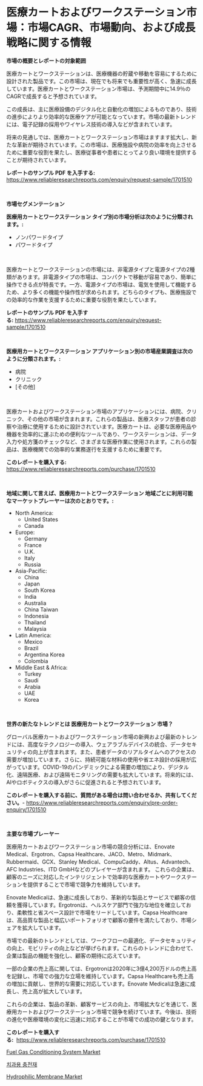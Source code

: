 <p><h1>医療カートおよびワークステーション市場：市場CAGR、市場動向、および成長戦略に関する情報</h1></p><p><strong>市場の概要とレポートの対象範囲</strong></p>
<p><p>医療カートとワークステーションは、医療機器の貯蔵や移動を容易にするために設計された製品です。この市場は、現在でも将来でも重要性が高く、急速に成長しています。医療カートとワークステーション市場は、予測期間中に14.9％のCAGRで成長すると予想されています。</p><p>この成長は、主に医療設備のデジタル化と自動化の増加によるものであり、技術の進歩によりより効率的な医療ケアが可能となっています。市場の最新トレンドには、電子記録の採用やワイヤレス技術の導入などが含まれています。</p><p>将来の見通しでは、医療カートとワークステーション市場はますます拡大し、新たな革新が期待されています。この市場は、医療施設や病院の効率を向上させるために重要な役割を果たし、医療従事者や患者にとってより良い環境を提供することが期待されています。</p></p>
<p><strong>レポートのサンプル PDF を入手する:</strong> <a href="https://www.reliableresearchreports.com/enquiry/request-sample/1701510">https://www.reliableresearchreports.com/enquiry/request-sample/1701510</a></p>
<p>&nbsp;</p>
<p><strong>市場セグメンテーション</strong></p>
<p><strong>医療用カートとワークステーション タイプ別の市場分析は次のように分類されます。:</strong></p>
<p><ul><li>ノンパワードタイプ</li><li>パワードタイプ</li></ul></p>
<p>&nbsp;</p>
<p><p>医療カートとワークステーションの市場には、非電源タイプと電源タイプの2種類があります。非電源タイプの市場は、コンパクトで移動が容易であり、簡単に操作できる点が特長です。一方、電源タイプの市場は、電気を使用して機能するため、より多くの機能や操作性が求められます。どちらのタイプも、医療施設での効率的な作業を支援するために重要な役割を果たしています。</p></p>
<p><strong>レポートのサンプル PDF を入手する:</strong>&nbsp;<a href="https://www.reliableresearchreports.com/enquiry/request-sample/1701510">https://www.reliableresearchreports.com/enquiry/request-sample/1701510</a></p>
<p>&nbsp;</p>
<p><strong> 医療用カートとワークステーション アプリケーション別の市場産業調査は次のように分類されます。:</strong></p>
<p><ul><li>病院</li><li>クリニック</li><li>[その他]</li></ul></p>
<p>&nbsp;</p>
<p><p>医療カートおよびワークステーション市場のアプリケーションには、病院、クリニック、その他の市場が含まれます。これらの製品は、医療スタッフが患者の診察や治療に使用するために設計されています。医療カートは、必要な医療用品や機器を効率的に運ぶための便利なツールであり、ワークステーションは、データ入力や処方箋のチェックなど、さまざまな医療作業に使用されます。これらの製品は、医療機関での効率的な業務遂行を支援するために重要です。</p></p>
<p><strong>このレポートを購入する:</strong>&nbsp; <a href="https://www.reliableresearchreports.com/purchase/1701510">https://www.reliableresearchreports.com/purchase/1701510</a></p>
<p>&nbsp;</p>
<p><strong>地域に関して言えば、医療用カートとワークステーション 地域ごとに利用可能なマーケットプレーヤーは次のとおりです。:</strong></p>
<p><ul>
    <li>
        North America:
        <ul>
            <li>United States</li>
            <li>Canada</li>
        </ul>
    </li>
    <li>
        Europe:
        <ul>
            <li>Germany</li>
            <li>France</li>
            <li>U.K.</li>
            <li>Italy</li>
            <li>Russia</li>
        </ul>
    </li>
    <li>
        Asia-Pacific:
        <ul>
            <li>China</li>
            <li>Japan</li>
            <li>South Korea</li>
            <li>India</li>
            <li>Australia</li>
            <li>China Taiwan</li>
            <li>Indonesia</li>
            <li>Thailand</li>
            <li>Malaysia</li>
        </ul>
    </li>
    <li>
        Latin America:
        <ul>
            <li>Mexico</li>
            <li>Brazil</li>
            <li>Argentina Korea</li>
            <li>Colombia</li>
        </ul>
    </li>
    <li>
        Middle East & Africa:
        <ul>
            <li>Turkey</li>
            <li>Saudi</li>
            <li>Arabia</li>
            <li>UAE</li>
            <li>Korea</li>
        </ul>
    </li>
    </ul></p>
<p>&nbsp;</p>
<p><strong>世界の新たなトレンドとは 医療用カートとワークステーション 市場？</strong></p>
<p><p>グローバル医療カートおよびワークステーション市場の新興および最新のトレンドには、高度なテクノロジーの導入、ウェアラブルデバイスの統合、データセキュリティの向上が含まれます。また、患者データのリアルタイムへのアクセスの需要が増加しています。さらに、持続可能な材料の使用や省エネ設計の採用が広がっています。COVID-19のパンデミックによる需要の増加により、デジタル化、遠隔医療、および遠隔モニタリングの需要も拡大しています。将来的には、AIやロボティクスの導入がさらに促進されると予想されています。</p></p>
<p><strong>このレポートを購入する前に、質問がある場合は問い合わせるか、共有してください。</strong>- <a href="https://www.reliableresearchreports.com/enquiry/pre-order-enquiry/1701510">https://www.reliableresearchreports.com/enquiry/pre-order-enquiry/1701510</a></p>
<p>&nbsp;</p>
<p><strong>主要な市場プレーヤー</strong></p>
<p><p>医療用カートおよびワークステーション市場の競合分析には、Enovate Medical、Ergotron、Capsa Healthcare、JACO、Metro、Midmark、Rubbermaid、GCX、Stanley Medical、CompuCaddy、Altus、Advantech、AFC Industries、ITD GmbHなどのプレイヤーが含まれます。 これらの企業は、顧客のニーズに対応したインテリジェントで効率的な医療カートやワークステーションを提供することで市場で競争力を維持しています。</p><p>Enovate Medicalは、急速に成長しており、革新的な製品とサービスで顧客の信頼を獲得しています。Ergotronは、ヘルスケア部門で強力な地位を確立しており、柔軟性と省スペース設計で市場をリードしています。Capsa Healthcareは、高品質な製品と幅広いポートフォリオで顧客の要件を満たしており、市場シェアを拡大しています。</p><p>市場での最新のトレンドとしては、ワークフローの最適化、データセキュリティの向上、モビリティの向上などが挙げられます。これらのトレンドに合わせて、企業は製品の機能を強化し、顧客の期待に応えています。</p><p>一部の企業の売上高に関しては、Ergotronは2020年に3億4,200万ドルの売上高を記録し、市場での強力な立場を維持しています。Capsa Healthcareも売上高の増加に貢献し、世界的な需要に対応しています。Enovate Medicalは急速に成長し、売上高が拡大しています。</p><p>これらの企業は、製品の革新、顧客サービスの向上、市場拡大などを通じて、医療用カートおよびワークステーション市場で競争を続けています。今後は、技術の進化や医療環境の変化に迅速に対応することが市場での成功の鍵となります。</p></p>
<p><strong>このレポートを購入する:</strong>&nbsp;&nbsp;<a href="https://www.reliableresearchreports.com/purchase/1701510">https://www.reliableresearchreports.com/purchase/1701510</a></p>
<p><p><a href="https://github.com/kathiaseamanalvaradovlprc2h/Market-Research-Report-List-1/blob/main/fuel-gas-conditioning-system-market.md">Fuel Gas Conditioning System Market</a></p><p><a href="https://github.com/royErdmtyan906778/Market-Research-Report-List-1/blob/main/607748014808.md">치과용 충전재</a></p><p><a href="https://zircon-bluebell-299.notion.site/Hydrophilic-Membrane-Market-Offer-Valuable-Insights-into-Market-Size-Market-Share-Market-Trends-a-1ad68d6aa2214f61942cdc7e2d23950b">Hydrophilic Membrane Market</a></p></p>